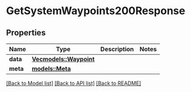 # GetSystemWaypoints200Response

## Properties

Name | Type | Description | Notes
------------ | ------------- | ------------- | -------------
**data** | [**Vec<models::Waypoint>**](Waypoint.md) |  | 
**meta** | [**models::Meta**](Meta.md) |  | 

[[Back to Model list]](../README.md#documentation-for-models) [[Back to API list]](../README.md#documentation-for-api-endpoints) [[Back to README]](../README.md)



